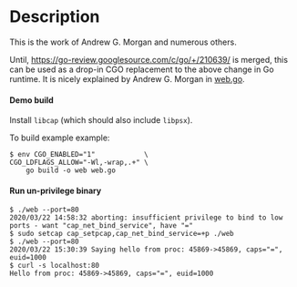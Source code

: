 # Description

This is the work of Andrew G. Morgan and numerous others.

Until, https://go-review.googlesource.com/c/go/+/210639/ is merged, this can be used as a drop-in CGO replacement to the above change in Go runtime. It is nicely explained by Andrew G. Morgan in [web.go](examples/web.go#L13).

#### Demo build

Install `libcap` (which should also include `libpsx`).

To build example example:

```fish
$ env CGO_ENABLED="1"            \
CGO_LDFLAGS_ALLOW="-Wl,-wrap,.+" \
    go build -o web web.go
```

#### Run un-privilege binary

```fish
$ ./web --port=80
2020/03/22 14:58:32 aborting: insufficient privilege to bind to low ports - want "cap_net_bind_service", have "="
$ sudo setcap cap_setpcap,cap_net_bind_service=+p ./web
$ ./web --port=80
2020/03/22 15:30:39 Saying hello from proc: 45869->45869, caps="=", euid=1000
$ curl -s localhost:80
Hello from proc: 45869->45869, caps="=", euid=1000
```

